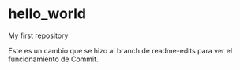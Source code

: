 # hello_world
My first repository


Este es un cambio que se hizo al branch de readme-edits para ver el funcionamiento de Commit.
